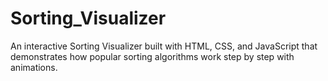 # Sorting_Visualizer
An interactive Sorting Visualizer built with HTML, CSS, and JavaScript that demonstrates how popular sorting algorithms work step by step with animations.
